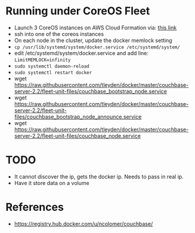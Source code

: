 # Running under CoreOS Fleet


* Launch 3 CoreOS instances on AWS Cloud Formation via: [this link](https://console.aws.amazon.com/cloudformation/home?region=us-east-1#cstack=sn%7ECouchbase-CoreOS%7Cturl%7Ehttp://tleyden-misc.s3.amazonaws.com/couchbase-coreos/coreos-stable-pv.template)
* ssh into one of the coreos instances
* On each node in the cluster, update the docker memlock setting 
 * `cp /usr/lib/systemd/system/docker.service /etc/systemd/system/`
 * edit /etc/systemd/system/docker.service and add line: `LimitMEMLOCK=infinity`
 * `sudo systemctl daemon-reload`
 * `sudo systemctl restart docker`
* wget https://raw.githubusercontent.com/tleyden/docker/master/couchbase-server-2.2/fleet-unit-files/couchbase_bootstrap_node.service
* wget https://raw.githubusercontent.com/tleyden/docker/master/couchbase-server-2.2/fleet-unit-files/couchbase_bootstrap_node_announce.service
* wget https://raw.githubusercontent.com/tleyden/docker/master/couchbase-server-2.2/fleet-unit-files/couchbase_node.service


# TODO

* It cannot discover the ip, gets the docker ip.  Needs to pass in real ip.
* Have it store data on a volume

# References

* https://registry.hub.docker.com/u/ncolomer/couchbase/